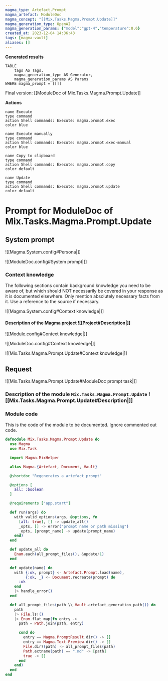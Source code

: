 ```yaml
---
magma_type: Artefact.Prompt
magma_artefact: ModuleDoc
magma_concept: "[[Mix.Tasks.Magma.Prompt.Update]]"
magma_generation_type: OpenAI
magma_generation_params: {"model":"gpt-4","temperature":0.6}
created_at: 2023-12-04 14:36:43
tags: [magma-vault]
aliases: []
---
```


**Generated results**

```dataview
TABLE
	tags AS Tags,
	magma_generation_type AS Generator,
	magma_generation_params AS Params
WHERE magma_prompt = [[]]
```

Final version: [[ModuleDoc of Mix.Tasks.Magma.Prompt.Update]]

**Actions**

```button
name Execute
type command
action Shell commands: Execute: magma.prompt.exec
color blue
```
```button
name Execute manually
type command
action Shell commands: Execute: magma.prompt.exec-manual
color blue
```
```button
name Copy to clipboard
type command
action Shell commands: Execute: magma.prompt.copy
color default
```
```button
name Update
type command
action Shell commands: Execute: magma.prompt.update
color default
```

# Prompt for ModuleDoc of Mix.Tasks.Magma.Prompt.Update

## System prompt

![[Magma.System.config#Persona|]]

![[ModuleDoc.config#System prompt|]]

### Context knowledge

The following sections contain background knowledge you need to be aware of, but which should NOT necessarily be covered in your response as it is documented elsewhere. Only mention absolutely necessary facts from it. Use a reference to the source if necessary.

![[Magma.System.config#Context knowledge|]]

#### Description of the Magma project ![[Project#Description|]]

![[Module.config#Context knowledge|]]

![[ModuleDoc.config#Context knowledge|]]

![[Mix.Tasks.Magma.Prompt.Update#Context knowledge|]]


## Request

![[Mix.Tasks.Magma.Prompt.Update#ModuleDoc prompt task|]]

### Description of the module `Mix.Tasks.Magma.Prompt.Update` ![[Mix.Tasks.Magma.Prompt.Update#Description|]]

### Module code

This is the code of the module to be documented. Ignore commented out code.

```elixir
defmodule Mix.Tasks.Magma.Prompt.Update do
  use Magma
  use Mix.Task

  import Magma.MixHelper

  alias Magma.{Artefact, Document, Vault}

  @shortdoc "Regenerates a artefact prompt"

  @options [
    all: :boolean
  ]

  @requirements ["app.start"]

  def run(args) do
    with_valid_options(args, @options, fn
      [all: true], [] -> update_all()
      _opts, [] -> error("prompt name or path missing")
      _opts, [prompt_name] -> update(prompt_name)
    end)
  end

  def update_all do
    Enum.each(all_prompt_files(), &update/1)
  end

  def update(name) do
    with {:ok, prompt} <- Artefact.Prompt.load(name),
         {:ok, _} <- Document.recreate(prompt) do
      :ok
    end
    |> handle_error()
  end

  def all_prompt_files(path \\ Vault.artefact_generation_path()) do
    path
    |> File.ls!()
    |> Enum.flat_map(fn entry ->
      path = Path.join(path, entry)

      cond do
        entry == Magma.PromptResult.dir() -> []
        entry == Magma.Text.Preview.dir() -> []
        File.dir?(path) -> all_prompt_files(path)
        Path.extname(path) == ".md" -> [path]
        true -> []
      end
    end)
  end
end

```
